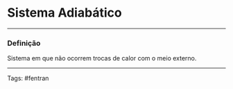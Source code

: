 # Sistema Adiabático

---

### Definição

Sistema em que não ocorrem trocas de calor com o meio externo.

---

Tags: #fentran 